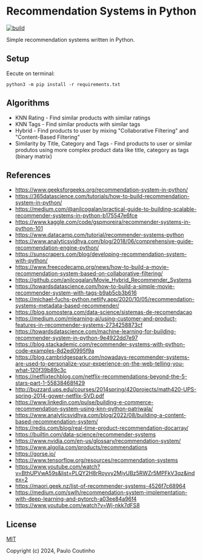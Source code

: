 # Recommendation Systems in Python

[![build](https://github.com/paulocoutinhox/py-recommendation/actions/workflows/build.yml/badge.svg)](https://github.com/paulocoutinhox/py-recommendation/actions/workflows/build.yml)

Simple recommendation systems written in Python.

## Setup

Eecute on terminal:

```
python3 -m pip install -r requirements.txt
```

## Algorithms

- KNN Rating - Find similar products with similar ratings
- KNN Tags - Find similar products with similar tags
- Hybrid - Find products to user by mixing "Collaborative Filtering" and "Content-Based Filtering"
- Similarity by Title, Category and Tags - Find products to user or similar produtos using more complex product data like title, category as tags (binary matrix)

## References

- https://www.geeksforgeeks.org/recommendation-system-in-python/
- https://365datascience.com/tutorials/how-to-build-recommendation-system-in-python/
- https://medium.com/@anilcogalan/practical-guide-to-building-scalable-recommender-systems-in-python-b175547e6fce
- https://www.kaggle.com/code/gspmoreira/recommender-systems-in-python-101
- https://www.datacamp.com/tutorial/recommender-systems-python
- https://www.analyticsvidhya.com/blog/2018/06/comprehensive-guide-recommendation-engine-python/
- https://sunscrapers.com/blog/developing-recommendation-system-with-python/
- https://www.freecodecamp.org/news/how-to-build-a-movie-recommendation-system-based-on-collaborative-filtering/
- https://github.com/anilcogalan/Movie_Hybrid_Recommender_Systems
- https://towardsdatascience.com/how-to-build-a-simple-movie-recommender-system-with-tags-b9ab5cb3b616
- https://michael-fuchs-python.netlify.app/2020/10/05/recommendation-systems-metadata-based-recommender/
- https://blog.somostera.com/data-science/sistemas-de-recomendacao
- https://medium.com/mlearning-ai/using-customer-and-product-features-in-recommender-systems-2734258873cf
- https://towardsdatascience.com/machine-learning-for-building-recommender-system-in-python-9e4922dd7e97
- https://blog.stackademic.com/recommender-systems-with-python-code-examples-8d2ed0995f9a
- https://blog.cambridgespark.com/nowadays-recommender-systems-are-used-to-personalize-your-experience-on-the-web-telling-you-what-120f39b89c3c
- https://netflixtechblog.com/netflix-recommendations-beyond-the-5-stars-part-1-55838468f429
- http://buzzard.ups.edu/courses/2014spring/420projects/math420-UPS-spring-2014-gower-netflix-SVD.pdf
- https://www.linkedin.com/pulse/building-e-commerce-recommendation-system-using-knn-python-patriwala/
- https://www.analyticsvidhya.com/blog/2022/08/building-a-content-based-recommendation-system/
- https://redis.com/blog/real-time-product-recommendation-docarray/
- https://builtin.com/data-science/recommender-systems
- https://www.nvidia.com/en-us/glossary/recommendation-system/
- https://www.algolia.com/products/recommendations
- https://gorse.io/
- https://www.tensorflow.org/resources/recommendation-systems
- https://www.youtube.com/watch?v=BthUPVwA59s&list=PLQY2H8rRoyvy2MiyUBz5RWZr5MPFkV3qz&index=2
- https://maori.geek.nz/list-of-recommender-systems-4526f7c68964
- https://medium.com/swlh/recommendation-system-implementation-with-deep-learning-and-pytorch-a03ee84a96f4
- https://www.youtube.com/watch?v=Wj-nkk7dFS8

## License

[MIT](http://opensource.org/licenses/MIT)

Copyright (c) 2024, Paulo Coutinho
